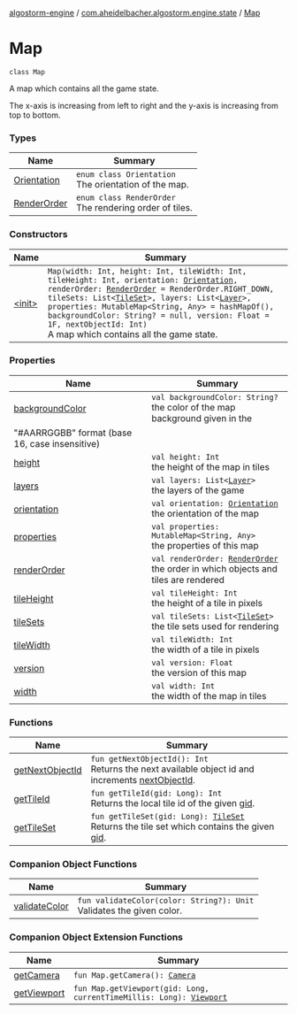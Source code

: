 [algostorm-engine](../../index.md) / [com.aheidelbacher.algostorm.engine.state](../index.md) / [Map](.)

# Map

`class Map`

A map which contains all the game state.

The x-axis is increasing from left to right and the y-axis is increasing from
top to bottom.

### Types

| Name | Summary |
|---|---|
| [Orientation](-orientation/index.md) | `enum class Orientation`<br>The orientation of the map. |
| [RenderOrder](-render-order/index.md) | `enum class RenderOrder`<br>The rendering order of tiles. |

### Constructors

| Name | Summary |
|---|---|
| [&lt;init&gt;](-init-.md) | `Map(width: Int, height: Int, tileWidth: Int, tileHeight: Int, orientation: `[`Orientation`](-orientation/index.md)`, renderOrder: `[`RenderOrder`](-render-order/index.md)` = RenderOrder.RIGHT_DOWN, tileSets: List<`[`TileSet`](../-tile-set/index.md)`>, layers: List<`[`Layer`](../-layer/index.md)`>, properties: MutableMap<String, Any> = hashMapOf(), backgroundColor: String? = null, version: Float = 1F, nextObjectId: Int)`<br>A map which contains all the game state. |

### Properties

| Name | Summary |
|---|---|
| [backgroundColor](background-color.md) | `val backgroundColor: String?`<br>the color of the map background given in the
"#AARRGGBB" format (base 16, case insensitive) |
| [height](height.md) | `val height: Int`<br>the height of the map in tiles |
| [layers](layers.md) | `val layers: List<`[`Layer`](../-layer/index.md)`>`<br>the layers of the game |
| [orientation](orientation.md) | `val orientation: `[`Orientation`](-orientation/index.md)<br>the orientation of the map |
| [properties](properties.md) | `val properties: MutableMap<String, Any>`<br>the properties of this map |
| [renderOrder](render-order.md) | `val renderOrder: `[`RenderOrder`](-render-order/index.md)<br>the order in which objects and tiles are rendered |
| [tileHeight](tile-height.md) | `val tileHeight: Int`<br>the height of a tile in pixels |
| [tileSets](tile-sets.md) | `val tileSets: List<`[`TileSet`](../-tile-set/index.md)`>`<br>the tile sets used for rendering |
| [tileWidth](tile-width.md) | `val tileWidth: Int`<br>the width of a tile in pixels |
| [version](version.md) | `val version: Float`<br>the version of this map |
| [width](width.md) | `val width: Int`<br>the width of the map in tiles |

### Functions

| Name | Summary |
|---|---|
| [getNextObjectId](get-next-object-id.md) | `fun getNextObjectId(): Int`<br>Returns the next available object id and increments [nextObjectId](#). |
| [getTileId](get-tile-id.md) | `fun getTileId(gid: Long): Int`<br>Returns the local tile id of the given [gid](get-tile-id.md#com.aheidelbacher.algostorm.engine.state.Map$getTileId(kotlin.Long)/gid). |
| [getTileSet](get-tile-set.md) | `fun getTileSet(gid: Long): `[`TileSet`](../-tile-set/index.md)<br>Returns the tile set which contains the given [gid](get-tile-set.md#com.aheidelbacher.algostorm.engine.state.Map$getTileSet(kotlin.Long)/gid). |

### Companion Object Functions

| Name | Summary |
|---|---|
| [validateColor](validate-color.md) | `fun validateColor(color: String?): Unit`<br>Validates the given color. |

### Companion Object Extension Functions

| Name | Summary |
|---|---|
| [getCamera](../../com.aheidelbacher.algostorm.engine.graphics2d.camera/-camera/get-camera.md) | `fun Map.getCamera(): `[`Camera`](../../com.aheidelbacher.algostorm.engine.graphics2d.camera/-camera/index.md) |
| [getViewport](../../com.aheidelbacher.algostorm.engine.graphics2d/-rendering-system/get-viewport.md) | `fun Map.getViewport(gid: Long, currentTimeMillis: Long): `[`Viewport`](../-tile-set/-viewport/index.md) |
